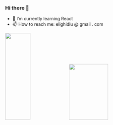 ### Hi there 👋

<!--
**elighidiu/EliGhidiu** is a ✨ _special_ ✨ repository because its `README.md` (this file) appears on your GitHub profile.

Here are some ideas to get you started:
-->
<!--

- 🔭 I’m currently working on ...
- 👯 I’m looking to collaborate on ...
- 🤔 I’m looking for help with ...
- 💬 Ask me about ...

- ⚡ Fun fact: ...
-->

- 🌱 I’m currently learning React 
- 📫 How to reach me: elighidiu @ gmail . com 

<p float="left">
 <img height="280em" width="40%" src="https://github-readme-stats.vercel.app/api/top-langs/?username=elighidiu" />
<img height="180em" width="50%" src="https://github-readme-stats.vercel.app/api?username=elighidiu&show_icons=true&hide_border=true&&count_private=true&include_all_commits=true" />
</p>

